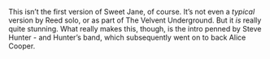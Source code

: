 This isn’t the first version of Sweet Jane, of course. It’s not even a *typical* version by Reed solo, or as part of The Velvent Underground. But it _is_ really quite stunning.  What really makes this, though, is the intro penned by Steve Hunter - and Hunter’s band, which subsequently went on to back Alice Cooper.
